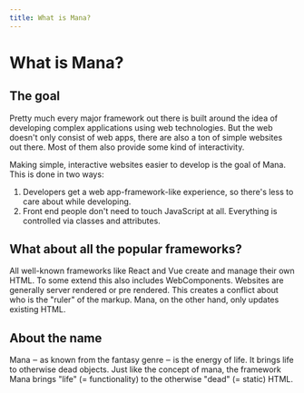 ```yaml
---
title: What is Mana?
---
```


# What is Mana?

## The goal

Pretty much every major framework out there is built around the idea of developing complex applications using web technologies. But the web doesn't only consist of web apps, there are also a ton of simple websites out there. Most of them also provide some kind of interactivity.

Making simple, interactive websites easier to develop is the goal of Mana. This is done in two ways:

1. Developers get a web app-framework-like experience, so there's less to care about while developing.
1. Front end people don't need to touch JavaScript at all. Everything is controlled via classes and attributes.

## What about all the popular frameworks?

All well-known frameworks like React and Vue create and manage their own HTML. To some extend this also includes WebComponents. Websites are generally server rendered or pre rendered. This creates a conflict about who is the "ruler" of the markup. Mana, on the other hand, only updates existing HTML.

## About the name

Mana ‒ as known from the fantasy genre ‒ is the energy of life. It brings life to otherwise dead objects. Just like the concept of mana, the framework Mana brings "life" (= functionality) to the otherwise "dead" (= static) HTML.